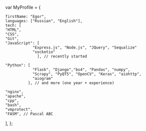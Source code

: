 
var MyProfile = {

    firstName: "Egor",
    languages: ["Russian", "English"],
    tech: [
    "HTML",
    "CSS",
    "Git",
    "JavaScript": [
                "Express.js", "Node.js", "JQuery", "Sequalize"
                "socketio"
                  ], // recently started
                  
    "Python": [ 
                "Flask", "Django","bs4", "Pandas", "numpy",
                "Scrapy", "PyQT5", "OpenCV", "Keras", "aiohttp",
                "aiogram" 
              ], // and more (one year + experience)
              
    "nginx", 
    "apache",
    "cpp",
    "bash",
    "vmprotect",
    "FASM", // Pascal ABC
    
  
  ],
};

